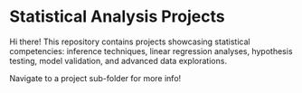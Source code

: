 # Statistical Analysis Projects
Hi there! This repository contains projects showcasing statistical competencies: inference techniques, linear regression analyses, hypothesis testing, model validation, and advanced data explorations.

Navigate to a project sub-folder for more info! 
